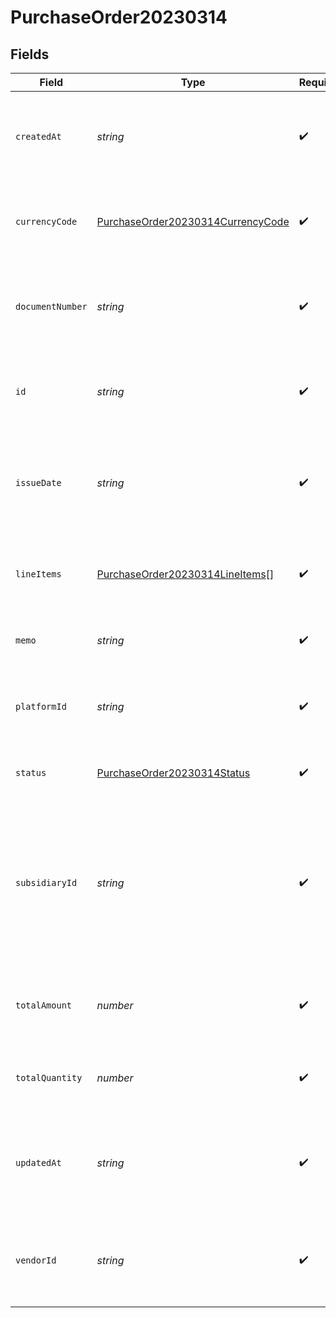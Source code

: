 # PurchaseOrder20230314


## Fields

| Field                                                                                                                                             | Type                                                                                                                                              | Required                                                                                                                                          | Description                                                                                                                                       |
| ------------------------------------------------------------------------------------------------------------------------------------------------- | ------------------------------------------------------------------------------------------------------------------------------------------------- | ------------------------------------------------------------------------------------------------------------------------------------------------- | ------------------------------------------------------------------------------------------------------------------------------------------------- |
| `createdAt`                                                                                                                                       | *string*                                                                                                                                          | :heavy_check_mark:                                                                                                                                | The [ISO 8601](https://www.iso.org/iso-8601-date-and-time-format.html) timestamp that the purchase order was created.                             |
| `currencyCode`                                                                                                                                    | [PurchaseOrder20230314CurrencyCode](../../models/shared/purchaseorder20230314currencycode.md)                                                     | :heavy_check_mark:                                                                                                                                | The [ISO 4217](https://www.iso.org/iso-4217-currency-codes.html) currency code of the purchase order.                                             |
| `documentNumber`                                                                                                                                  | *string*                                                                                                                                          | :heavy_check_mark:                                                                                                                                | The buyer facing document number of the purchase order.                                                                                           |
| `id`                                                                                                                                              | *string*                                                                                                                                          | :heavy_check_mark:                                                                                                                                | The Rutter generated unique ID of the purchase order.                                                                                             |
| `issueDate`                                                                                                                                       | *string*                                                                                                                                          | :heavy_check_mark:                                                                                                                                | The [ISO 8601](https://www.iso.org/iso-8601-date-and-time-format.html) timestamp for the issue date of the purchase order.                        |
| `lineItems`                                                                                                                                       | [PurchaseOrder20230314LineItems](../../models/shared/purchaseorder20230314lineitems.md)[]                                                         | :heavy_check_mark:                                                                                                                                | An array of line items associated with the purchase order.                                                                                        |
| `memo`                                                                                                                                            | *string*                                                                                                                                          | :heavy_check_mark:                                                                                                                                | The memo of the purchase order.                                                                                                                   |
| `platformId`                                                                                                                                      | *string*                                                                                                                                          | :heavy_check_mark:                                                                                                                                | The platform specific ID of the purchase order.                                                                                                   |
| `status`                                                                                                                                          | [PurchaseOrder20230314Status](../../models/shared/purchaseorder20230314status.md)                                                                 | :heavy_check_mark:                                                                                                                                | The status of the purchase order.                                                                                                                 |
| `subsidiaryId`                                                                                                                                    | *string*                                                                                                                                          | :heavy_check_mark:                                                                                                                                | The Rutter ID of the [Subsidiary](/rest/version/subsidiaries) linked to the purchase order. This feature is currently only supported on NetSuite. |
| `totalAmount`                                                                                                                                     | *number*                                                                                                                                          | :heavy_check_mark:                                                                                                                                | The total payment amount of the purchase order.                                                                                                   |
| `totalQuantity`                                                                                                                                   | *number*                                                                                                                                          | :heavy_check_mark:                                                                                                                                | The total quantity of items in the purchase order.                                                                                                |
| `updatedAt`                                                                                                                                       | *string*                                                                                                                                          | :heavy_check_mark:                                                                                                                                | The [ISO 8601](https://www.iso.org/iso-8601-date-and-time-format.html) timestamp that the purchase order was last updated.                        |
| `vendorId`                                                                                                                                        | *string*                                                                                                                                          | :heavy_check_mark:                                                                                                                                | The Rutter ID of the [Vendor](/rest/version/vendors) linked to the purchase order.                                                                |
